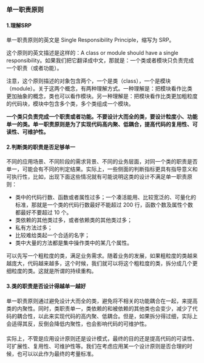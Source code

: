### 单一职责原则

#### 1.理解SRP

单一职责原则的英文是 Single Responsibility Principle，缩写为 SRP。

这个原则的英文描述是这样的：A class or module should have a single responsibility。如果我们把它翻译成中文，那就是：一个类或者模块只负责完成一个职责（或者功能）。

注意，这个原则描述的对象包含两个，一个是类（class），一个是模块（module）。关于这两个概念，有两种理解方式。一种理解是：把模块看作比类更加抽象的概念，类也可以看作模块。另一种理解是：把模块看作比类更加粗粒度的代码块，模块中包含多个类，多个类组成一个模块。

**一个类只负责完成一个职责或者功能。不要设计大而全的类，要设计粒度小、功能单一的类。单一职责原则是为了实现代码高内聚、低耦合，提高代码的复用性、可读性、可维护性。**

#### 2.判断类的职责是否足够单一

不同的应用场景、不同阶段的需求背景、不同的业务层面，对同一个类的职责是否单一，可能会有不同的判定结果。实际上，一些侧面的判断指标更具有指导意义和可执行性，比如，出现下面这些情况就有可能说明这类的设计不满足单一职责原则：

- 类中的代码行数、函数或者属性过多；一个凑活能用、比较宽泛的、可量化的标准，那就是一个类的代码行数最好不能超过 200 行，函数个数及属性个数都最好不要超过 10 个。
- 类依赖的其他类过多，或者依赖类的其他类过多；
- 私有方法过多；
- 比较难给类起一个合适的名字；
- 类中大量的方法都是集中操作类中的某几个属性。

可以先写一个粗粒度的类，满足业务需求。随着业务的发展，如果粗粒度的类越来越庞大，代码越来越多，这个时候，我们就可以将这个粗粒度的类，拆分成几个更细粒度的类。这就是所谓的持续重构。

#### 3.类的职责是否设计得越单一越好

单一职责原则通过避免设计大而全的类，避免将不相关的功能耦合在一起，来提高类的内聚性。同时，类职责单一，类依赖的和被依赖的其他类也会变少，减少了代码的耦合性，以此来实现代码的高内聚、低耦合。但是，如果拆分得过细，实际上会适得其反，反倒会降低内聚性，也会影响代码的可维护性。

#### 

实际上，不管是应用设计原则还是设计模式，最终的目的还是提高代码的可读性、可扩展性、复用性、可维护性等。我们在考虑应用某一个设计原则是否合理的时候，也可以以此作为最终的考量标准。

